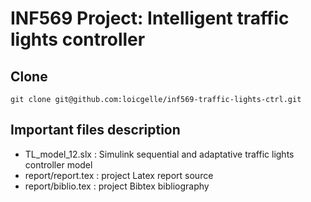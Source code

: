 # INF569 Project: Intelligent traffic lights controller

## Clone

```
git clone git@github.com:loicgelle/inf569-traffic-lights-ctrl.git
```

## Important files description

* TL_model_12.slx : Simulink sequential and adaptative traffic lights controller model
* report/report.tex : project Latex report source
* report/biblio.tex : project Bibtex bibliography

